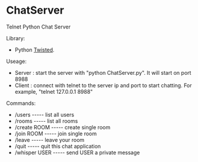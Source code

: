 # ChatServer
Telnet Python Chat Server

Library:
- Python [Twisted][1]. 

Useage:
- Server : start the server with "python ChatServer.py". It will start on port 8988
- Client : connect with telnet to the server ip and port to start chatting. For example, "telnet 127.0.0.1 8988"

Commands:
- /users          ----- list all users
- /rooms          ----- list all rooms
- /create ROOM    ----- create single room
- /join ROOM      ----- join single room
- /leave          ----- leave your room
- /quit           ----- quit this chat application
- /whisper USER   ----- send USER a private message

[1]: http://twistedmatrix.com/trac/
